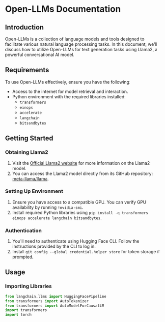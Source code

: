 # Open-LLMs Documentation

## Introduction

Open-LLMs is a collection of language models and tools designed to facilitate various natural language processing tasks. In this document, we'll discuss how to utilize Open-LLMs for text generation tasks using Llama2, a powerful conversational AI model.

## Requirements

To use Open-LLMs effectively, ensure you have the following:

- Access to the internet for model retrieval and interaction.
- Python environment with the required libraries installed:
  - `transformers`
  - `einops`
  - `accelerate`
  - `langchain`
  - `bitsandbytes`

## Getting Started

### Obtaining Llama2

1. Visit the [Official Llama2 website](https://llama.meta.com/llama2) for more information on the Llama2 model.
2. You can access the Llama2 model directly from its GitHub repository: [meta-llama/llama](https://github.com/meta-llama/llama).

### Setting Up Environment

1. Ensure you have access to a compatible GPU. You can verify GPU availability by running `!nvidia-smi`.
2. Install required Python libraries using `pip install -q transformers einops accelerate langchain bitsandbytes`.

### Authentication

1. You'll need to authenticate using Hugging Face CLI. Follow the instructions provided by the CLI to log in.
2. Install `git config --global credential.helper store` for token storage if prompted.

## Usage

### Importing Libraries

```python
from langchain.llms import HuggingFacePipeline
from transformers import AutoTokenizer
from transformers import AutoModelForCausalLM
import transformers
import torch
